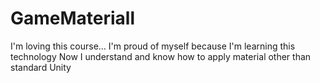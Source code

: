 # GameMateriall
I'm loving this course... I'm proud of myself because I'm learning this technology
Now I understand and know how to apply material other than standard Unity
